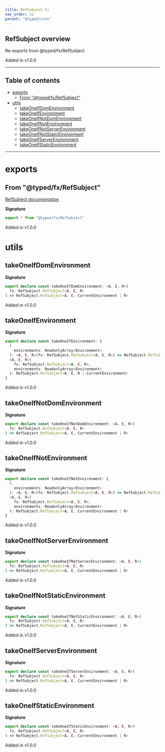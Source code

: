 ```yaml
---
title: RefSubject.ts
nav_order: 22
parent: "@typed/core"
---
```


## RefSubject overview

Re-exports from @typed/fx/RefSubject

Added in v1.0.0

---

<h2 class="text-delta">Table of contents</h2>

- [exports](#exports)
  - [From "@typed/fx/RefSubject"](#from-typedfxrefsubject)
- [utils](#utils)
  - [takeOneIfDomEnvironment](#takeoneifdomenvironment)
  - [takeOneIfEnvironment](#takeoneifenvironment)
  - [takeOneIfNotDomEnvironment](#takeoneifnotdomenvironment)
  - [takeOneIfNotEnvironment](#takeoneifnotenvironment)
  - [takeOneIfNotServerEnvironment](#takeoneifnotserverenvironment)
  - [takeOneIfNotStaticEnvironment](#takeoneifnotstaticenvironment)
  - [takeOneIfServerEnvironment](#takeoneifserverenvironment)
  - [takeOneIfStaticEnvironment](#takeoneifstaticenvironment)

---

# exports

## From "@typed/fx/RefSubject"

[RefSubject documentation](https://tylors.github.io/typed/fx/RefSubject.ts.html)

**Signature**

```ts
export * from "@typed/fx/RefSubject"
```

Added in v1.0.0

# utils

## takeOneIfDomEnvironment

**Signature**

```ts
export declare const takeOneIfDomEnvironment: <A, E, R>(
  fx: RefSubject.RefSubject<A, E, R>
) => RefSubject.RefSubject<A, E, CurrentEnvironment | R>
```

Added in v1.0.0

## takeOneIfEnvironment

**Signature**

```ts
export declare const takeOneIfEnvironment: {
  (
    environments: ReadonlyArray<Environment>
  ): <A, E, R>(fx: RefSubject.RefSubject<A, E, R>) => RefSubject.RefSubject<A, E, R | CurrentEnvironment>
  <A, E, R>(
    fx: RefSubject.RefSubject<A, E, R>,
    environments: ReadonlyArray<Environment>
  ): RefSubject.RefSubject<A, E, R | CurrentEnvironment>
}
```

Added in v1.0.0

## takeOneIfNotDomEnvironment

**Signature**

```ts
export declare const takeOneIfNotDomEnvironment: <A, E, R>(
  fx: RefSubject.RefSubject<A, E, R>
) => RefSubject.RefSubject<A, E, CurrentEnvironment | R>
```

Added in v1.0.0

## takeOneIfNotEnvironment

**Signature**

```ts
export declare const takeOneIfNotEnvironment: {
  (
    environments: ReadonlyArray<Environment>
  ): <A, E, R>(fx: RefSubject.RefSubject<A, E, R>) => RefSubject.RefSubject<A, E, CurrentEnvironment | R>
  <A, E, R>(
    fx: RefSubject.RefSubject<A, E, R>,
    environments: ReadonlyArray<Environment>
  ): RefSubject.RefSubject<A, E, CurrentEnvironment | R>
}
```

Added in v1.0.0

## takeOneIfNotServerEnvironment

**Signature**

```ts
export declare const takeOneIfNotServerEnvironment: <A, E, R>(
  fx: RefSubject.RefSubject<A, E, R>
) => RefSubject.RefSubject<A, E, CurrentEnvironment | R>
```

Added in v1.0.0

## takeOneIfNotStaticEnvironment

**Signature**

```ts
export declare const takeOneIfNotStaticEnvironment: <A, E, R>(
  fx: RefSubject.RefSubject<A, E, R>
) => RefSubject.RefSubject<A, E, CurrentEnvironment | R>
```

Added in v1.0.0

## takeOneIfServerEnvironment

**Signature**

```ts
export declare const takeOneIfServerEnvironment: <A, E, R>(
  fx: RefSubject.RefSubject<A, E, R>
) => RefSubject.RefSubject<A, E, CurrentEnvironment | R>
```

Added in v1.0.0

## takeOneIfStaticEnvironment

**Signature**

```ts
export declare const takeOneIfStaticEnvironment: <A, E, R>(
  fx: RefSubject.RefSubject<A, E, R>
) => RefSubject.RefSubject<A, E, CurrentEnvironment | R>
```

Added in v1.0.0
